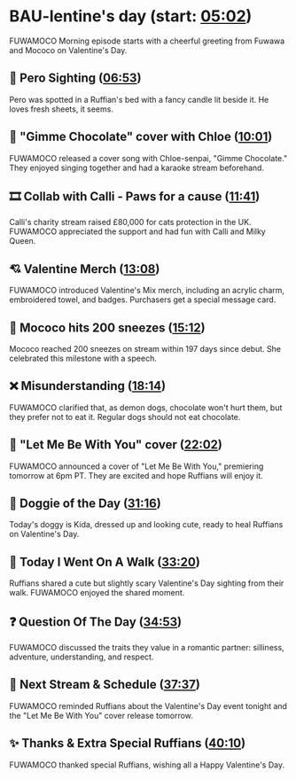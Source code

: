 # BAU-lentine's day (start: [05:02](https://youtu.be/nMl8WQ1Iuls?t=05m02s))

FUWAMOCO Morning episode starts with a cheerful greeting from Fuwawa and Mococo on Valentine's Day.

## 👀 Pero Sighting ([06:53](https://youtu.be/nMl8WQ1Iuls?t=06m53s))

Pero was spotted in a Ruffian's bed with a fancy candle lit beside it. He loves fresh sheets, it seems.

## 🍫 "Gimme Chocolate" cover with Chloe ([10:01](https://youtu.be/nMl8WQ1Iuls?t=10m01s))

FUWAMOCO released a cover song with Chloe-senpai, "Gimme Chocolate." They enjoyed singing together and had a karaoke stream beforehand.

## 🎞️ Collab with Calli - Paws for a cause ([11:41](https://youtu.be/nMl8WQ1Iuls?t=11m41s))

Calli's charity stream raised £80,000 for cats protection in the UK. FUWAMOCO appreciated the support and had fun with Calli and Milky Queen.

## 💘 Valentine Merch ([13:08](https://youtu.be/nMl8WQ1Iuls?t=13m08s))

FUWAMOCO introduced Valentine's Mix merch, including an acrylic charm, embroidered towel, and badges. Purchasers get a special message card.

## 🤧 Mococo hits 200 sneezes ([15:12](https://youtu.be/nMl8WQ1Iuls?t=15m12s))

Mococo reached 200 sneezes on stream within 197 days since debut. She celebrated this milestone with a speech.

## ❌ Misunderstanding ([18:14](https://youtu.be/nMl8WQ1Iuls?t=18m14s))

FUWAMOCO clarified that, as demon dogs, chocolate won't hurt them, but they prefer not to eat it. Regular dogs should not eat chocolate.

## 🎤 "Let Me Be With You" cover ([22:02](https://youtu.be/nMl8WQ1Iuls?t=22m02s))

FUWAMOCO announced a cover of "Let Me Be With You," premiering tomorrow at 6pm PT. They are excited and hope Ruffians will enjoy it.

## 🐶 Doggie of the Day ([31:16](https://youtu.be/nMl8WQ1Iuls?t=31m16s))

Today's doggy is Kida, dressed up and looking cute, ready to heal Ruffians on Valentine's Day.

## 🚶 Today I Went On A Walk ([33:20](https://youtu.be/nMl8WQ1Iuls?t=33m20s))

Ruffians shared a cute but slightly scary Valentine's Day sighting from their walk. FUWAMOCO enjoyed the shared moment.

## ❓ Question Of The Day ([34:53](https://youtu.be/nMl8WQ1Iuls?t=34m53s))

FUWAMOCO discussed the traits they value in a romantic partner: silliness, adventure, understanding, and respect.

## 📅 Next Stream & Schedule ([37:37](https://youtu.be/nMl8WQ1Iuls?t=37m37s))

FUWAMOCO reminded Ruffians about the Valentine's Day event tonight and the "Let Me Be With You" cover release tomorrow.

## ✨ Thanks & Extra Special Ruffians ([40:10](https://youtu.be/nMl8WQ1Iuls?t=40m10s))

FUWAMOCO thanked special Ruffians, wishing all a Happy Valentine's Day.
